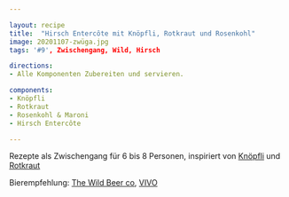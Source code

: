 ```yaml
---

layout: recipe
title:  "Hirsch Entercôte mit Knöpfli, Rotkraut und Rosenkohl"
image: 20201107-zwüga.jpg
tags: '#9', Zwischengang, Wild, Hirsch

directions:
- Alle Komponenten Zubereiten und servieren.

components:
- Knöpfli
- Rotkraut
- Rosenkohl & Maroni
- Hirsch Entercôte

---
```


Rezepte als Zwischengang für 6 bis 8 Personen, inspiriert von [Knöpfli](https://www.bettybossi.ch/de/Rezept/ShowRezept/BB_ETXX041101_0006A-40-de?setDevice=auto) und [Rotkraut](https://fooby.ch/de/rezepte/18407/rotkraut-)

Bierempfehlung: [The Wild Beer co](https://www.wildbeerco.com/), [VIVO](https://www.wildbeerco.com/item/612/Beers/Vivo-Bottle.html)
